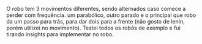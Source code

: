 O robo tem 3 movimentos diferentes, sendo alternados caso comece a perder com frequência.
um parabólico, outro parado e o principal que robo da um passo para trás, para dar dois para a frente (não gosto de lenin, porém utilizei no movimento).
Testei todos os robôs de exemplo e fui tirando insights para implementar no robo.